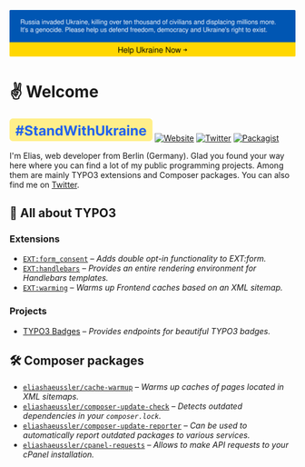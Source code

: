 [![Stand With Ukraine](https://raw.githubusercontent.com/vshymanskyy/StandWithUkraine/main/banner2-direct.svg)](https://vshymanskyy.github.io/StandWithUkraine)

# :v: Welcome

[![Stand With Ukraine](https://raw.githubusercontent.com/vshymanskyy/StandWithUkraine/main/badges/StandWithUkraine.svg)](https://vshymanskyy.github.io/StandWithUkraine)
[![Website](https://img.shields.io/badge/website-haeussler.dev-e53e3e)](https://haeussler.dev)
[![Twitter](https://img.shields.io/badge/twitter-%40elias__haeussler-1da1f2)](https://twitter.com/elias_haeussler)
[![Packagist](https://img.shields.io/badge/packagist-eliashaeussler-f28d1a)](https://packagist.org/packages/eliashaeussler/)

I'm Elias, web developer from Berlin (Germany). Glad you found your way here
where you can find a lot of my public programming projects. Among them are mainly
TYPO3 extensions and Composer packages. You can also find me on [Twitter][TW].

## :orange_heart: All about TYPO3

### Extensions

* [`EXT:form_consent`][T3-1] – _Adds double opt-in functionality to EXT:form._
* [`EXT:handlebars`][T3-2] – _Provides an entire rendering environment for Handlebars templates._
* [`EXT:warming`][T3-3] – _Warms up Frontend caches based on an XML sitemap._

### Projects

* [TYPO3 Badges][T3-4] – _Provides endpoints for beautiful TYPO3 badges._

## :hammer_and_wrench: Composer packages

* [`eliashaeussler/cache-warmup`][CP-1] – _Warms up caches of pages located in XML sitemaps._
* [`eliashaeussler/composer-update-check`][CP-2] – _Detects outdated dependencies in your `composer.lock`._
* [`eliashaeussler/composer-update-reporter`][CP-3] – _Can be used to automatically report outdated packages to various services._
* [`eliashaeussler/cpanel-requests`][CP-4] – _Allows to make API requests to your cPanel installation._

[TW]: https://twitter.com/elias_haeussler

[T3-1]: https://github.com/eliashaeussler/typo3-form-consent
[T3-2]: https://github.com/CPS-IT/handlebars
[T3-3]: https://github.com/eliashaeussler/typo3-warming
[T3-4]: https://github.com/eliashaeussler/typo3-badges
[CP-1]: https://github.com/eliashaeussler/cache-warmup
[CP-2]: https://github.com/eliashaeussler/composer-update-check
[CP-3]: https://github.com/eliashaeussler/composer-update-reporter
[CP-4]: https://github.com/eliashaeussler/cpanel-requests
